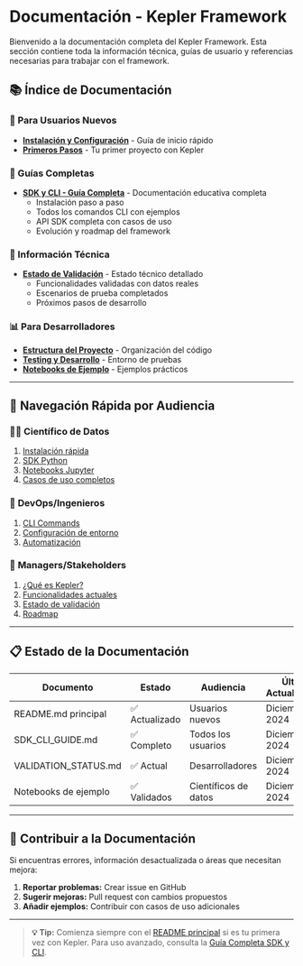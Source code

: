 # Documentación - Kepler Framework

Bienvenido a la documentación completa del Kepler Framework. Esta sección contiene toda la información técnica, guías de usuario y referencias necesarias para trabajar con el framework.

## 📚 Índice de Documentación

### 🚀 Para Usuarios Nuevos
- **[Instalación y Configuración](../README.md#instalación-y-configuración)** - Guía de inicio rápido
- **[Primeros Pasos](../README.md#workflow-básico)** - Tu primer proyecto con Kepler

### 📖 Guías Completas
- **[SDK y CLI - Guía Completa](./SDK_CLI_GUIDE.md)** - Documentación educativa completa
  - Instalación paso a paso
  - Todos los comandos CLI con ejemplos
  - API SDK completa con casos de uso
  - Evolución y roadmap del framework

### 🔧 Información Técnica
- **[Estado de Validación](./VALIDATION_STATUS.md)** - Estado técnico detallado
  - Funcionalidades validadas con datos reales
  - Escenarios de prueba completados
  - Próximos pasos de desarrollo

### 📊 Para Desarrolladores
- **[Estructura del Proyecto](../README.md#estructura-del-proyecto)** - Organización del código
- **[Testing y Desarrollo](../test-lab/README.md)** - Entorno de pruebas
- **[Notebooks de Ejemplo](../test-lab/notebooks/README.md)** - Ejemplos prácticos

---

## 🎯 Navegación Rápida por Audiencia

### 👨‍💻 **Científico de Datos**
1. [Instalación rápida](../README.md#instalación-rápida)
2. [SDK Python](./SDK_CLI_GUIDE.md#sdk---python-api)
3. [Notebooks Jupyter](../test-lab/notebooks/)
4. [Casos de uso completos](./SDK_CLI_GUIDE.md#casos-de-uso-completos)

### 🔧 **DevOps/Ingenieros**
1. [CLI Commands](./SDK_CLI_GUIDE.md#cli---línea-de-comandos)
2. [Configuración de entorno](./SDK_CLI_GUIDE.md#instalación-y-configuración)
3. [Automatización](./SDK_CLI_GUIDE.md#caso-2-pipeline-de-datos-automatizado)

### 👔 **Managers/Stakeholders**
1. [¿Qué es Kepler?](../README.md#qué-es-kepler)
2. [Funcionalidades actuales](../README.md#production-ready-features)
3. [Estado de validación](./VALIDATION_STATUS.md#resumen-ejecutivo)
4. [Roadmap](./SDK_CLI_GUIDE.md#evolución-y-roadmap)

---

## 📋 Estado de la Documentación

| Documento | Estado | Audiencia | Última Actualización |
|-----------|--------|-----------|---------------------|
| README.md principal | ✅ Actualizado | Usuarios nuevos | Diciembre 2024 |
| SDK_CLI_GUIDE.md | ✅ Completo | Todos los usuarios | Diciembre 2024 |
| VALIDATION_STATUS.md | ✅ Actual | Desarrolladores | Diciembre 2024 |
| Notebooks de ejemplo | ✅ Validados | Científicos de datos | Diciembre 2024 |

---

## 🔄 Contribuir a la Documentación

Si encuentras errores, información desactualizada o áreas que necesitan mejora:

1. **Reportar problemas:** Crear issue en GitHub
2. **Sugerir mejoras:** Pull request con cambios propuestos
3. **Añadir ejemplos:** Contribuir con casos de uso adicionales

---

> **💡 Tip:** Comienza siempre con el [README principal](../README.md) si es tu primera vez con Kepler. Para uso avanzado, consulta la [Guía Completa SDK y CLI](./SDK_CLI_GUIDE.md).